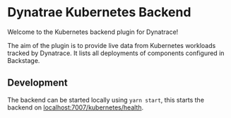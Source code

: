 # Dynatrae Kubernetes Backend

Welcome to the Kubernetes backend plugin for Dynatrace!

The aim of the plugin is to provide live data from Kubernetes workloads tracked
by Dynatrace. It lists all deployments of components configured in Backstage.

## Development

The backend can be started locally using `yarn start`, this starts the backend
on [localhost:7007/kubernetes/health](http://localhost:7007/kubernetes/health).
